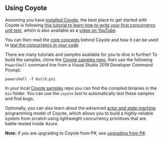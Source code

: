 ## Using Coyote

Assuming you have [installed Coyote](install.md), the best place to get started with Coyote is
following [this tutorial to learn how to write your first concurrency unit
test](../tutorials/first-concurrency-unit-test.md), which is also available as a [video on
YouTube](https://youtu.be/wuKo-9iRm6o).

You can then read the [core concepts](../concepts/non-determinism.md) behind Coyote and how it can
be used to [test the concurrency in your code](../concepts/concurrency-unit-testing.md).

There are many tutorials and samples available for you to dive in further! To build the samples,
clone the [Coyote samples repo](http://github.com/microsoft/coyote-samples), then use the following
`PowerShell` command line from a Visual Studio 2019 Developer Command Prompt:

```plain
powershell -f build.ps1
```

In your local [Coyote samples](http://github.com/microsoft/coyote-samples) repo you can find the
compiled binaries in the `bin` folder. You can use the `coyote` tool to automatically test these
samples and find bugs.

Optionally, you can also learn about the advanced [actor and state
machine](../advanced-topics/actors/overview.md) programming model of Coyote, which allows you to
build a highly-reliable system from scratch using lightweight concurrency primitives that are
battle-tested inside Azure.

**Note:** If you are upgrading to Coyote from P#, see [upgrading from P#](upgrade-from-psharp.md).
